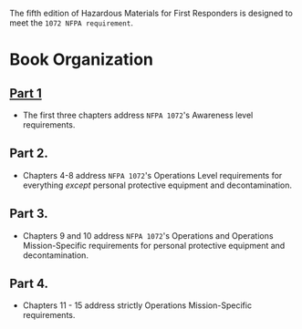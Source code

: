 The fifth edition of Hazardous Materials for First Responders is designed to meet the `1072 NFPA requirement`.

# Book Organization

## [Part 1](/docs/Hazardous%20Materials%20for%20First%20Responders/HMFFR-Part1.md) 
* The first three chapters address `NFPA 1072`'s Awareness level requirements.

## Part 2.
* Chapters 4-8 address `NFPA 1072`'s Operations Level requirements for everything *except* personal protective equipment and decontamination. 

## Part 3. 
* Chapters 9 and 10 address `NFPA 1072`'s Operations and Operations Mission-Specific requirements for personal protective equipment and decontamination.

## Part 4. 
* Chapters 11 - 15 address strictly Operations Mission-Specific requirements.


